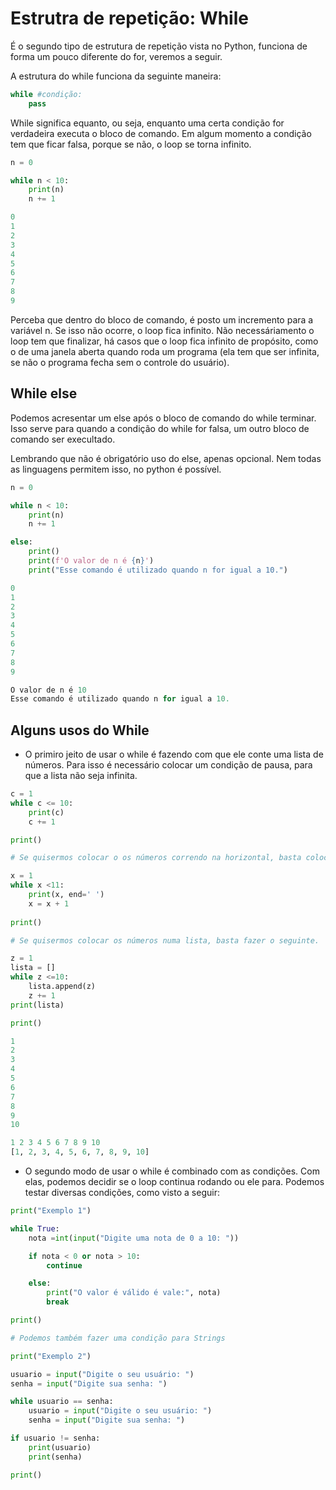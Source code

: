 # Estrutra de repetição: While

É o segundo tipo de estrutura de repetição vista no Python, funciona de forma um pouco diferente do for, veremos a seguir.

A estrutura do while funciona da seguinte maneira:

```python
while #condição:
    pass
```

While significa equanto, ou seja, enquanto uma certa condição for verdadeira executa o bloco de comando. Em algum momento a condição tem que ficar falsa, porque se não, o loop se torna infinito.

```python
n = 0

while n < 10:
    print(n)
    n += 1

```
```Python
0
1
2
3
4
5
6
7
8
9
```

Perceba que dentro do bloco de comando, é posto um incremento para a variável n. Se isso não ocorre, o loop fica infinito. Não necessáriamento o loop tem que finalizar, há casos que o loop fica infinito de propósito, como o de uma janela aberta quando roda um programa (ela tem que ser infinita, se não o programa fecha sem o controle do usuário).

## While else

Podemos acresentar um else após o bloco de comando do while terminar. Isso serve para quando a condição do while for falsa, um outro bloco de comando ser execultado.

Lembrando que não é obrigatório uso do else, apenas opcional. Nem todas as linguagens permitem isso, no python é possível.

```python
n = 0

while n < 10:
    print(n)
    n += 1

else:
    print()
    print(f'O valor de n é {n}')
    print("Esse comando é utilizado quando n for igual a 10.")

```
```Python
0
1
2
3
4
5
6
7
8
9

O valor de n é 10
Esse comando é utilizado quando n for igual a 10.
```

## Alguns usos do While 

* O primiro jeito de usar o while é fazendo com que ele conte uma lista de números. Para isso é necessário colocar um condição de pausa, para que a lista não seja infinita. 

```Python
c = 1
while c <= 10:
    print(c)
    c += 1

print()

# Se quisermos colocar o os números correndo na horizontal, basta colocar print(x, end=' ')

x = 1
while x <11:
    print(x, end=' ')
    x = x + 1
 
print()

# Se quisermos colocar os números numa lista, basta fazer o seguinte.

z = 1
lista = []
while z <=10:
    lista.append(z)
    z += 1
print(lista)

print()

```
```Python
1
2
3
4
5
6
7
8
9
10

1 2 3 4 5 6 7 8 9 10 
[1, 2, 3, 4, 5, 6, 7, 8, 9, 10]
```

* O segundo modo de usar o while é combinado com as condições. Com elas, podemos decidir se o loop continua rodando ou ele para.
Podemos testar diversas condições, como visto a seguir:

```Python
print("Exemplo 1")

while True:
    nota =int(input("Digite uma nota de 0 a 10: "))

    if nota < 0 or nota > 10:
        continue

    else:
        print("O valor é válido é vale:", nota)
        break

print()

# Podemos também fazer uma condição para Strings

print("Exemplo 2")

usuario = input("Digite o seu usuário: ")
senha = input("Digite sua senha: ")

while usuario == senha:
    usuario = input("Digite o seu usuário: ")
    senha = input("Digite sua senha: ")

if usuario != senha:
    print(usuario)
    print(senha)

print()

```
